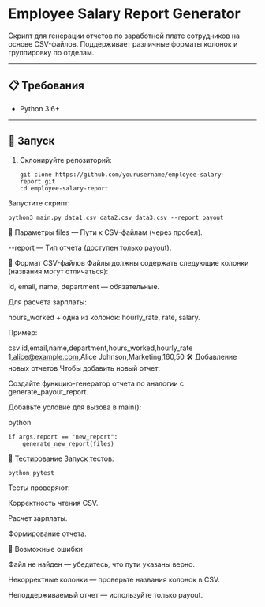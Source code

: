 # Employee Salary Report Generator

Скрипт для генерации отчетов по заработной плате сотрудников на основе CSV-файлов. Поддерживает различные форматы колонок и группировку по отделам.

---

## 📋 Требования
- Python 3.6+

---

## 🚀 Запуск
1. Склонируйте репозиторий:
   ```
   git clone https://github.com/yourusername/employee-salary-report.git
   cd employee-salary-report
Запустите скрипт:

```
python3 main.py data1.csv data2.csv data3.csv --report payout
```
📌 Параметры
files — Пути к CSV-файлам (через пробел).

--report — Тип отчета (доступен только payout).

📂 Формат CSV-файлов
Файлы должны содержать следующие колонки (названия могут отличаться):

id, email, name, department — обязательные.

Для расчета зарплаты:

hours_worked + одна из колонок: hourly_rate, rate, salary.

Пример:

csv
id,email,name,department,hours_worked,hourly_rate
1,alice@example.com,Alice Johnson,Marketing,160,50
🛠 Добавление новых отчетов
Чтобы добавить новый отчет:

Создайте функцию-генератор отчета по аналогии с generate_payout_report.

Добавьте условие для вызова в main():

python

```
if args.report == "new_report":
    generate_new_report(files)
```

🧪 Тестирование
Запуск тестов:

```
python pytest
```
Тесты проверяют:

Корректность чтения CSV.

Расчет зарплаты.

Формирование отчета.

🚨 Возможные ошибки

Файл не найден — убедитесь, что пути указаны верно.

Некорректные колонки — проверьте названия колонок в CSV.

Неподдерживаемый отчет — используйте только payout.
